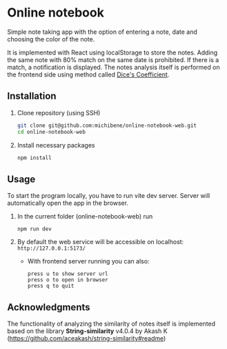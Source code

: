 # Online notebook

Simple note taking app with the option of entering a note, date and choosing the color of the note.

It is implemented with React using localStorage to store the notes. Adding the same note with 80% match on the same date is prohibited. If there is a match, a notification is displayed. The notes analysis itself is performed on the frontend side using method called [Dice's Coefficient](https://en.wikipedia.org/wiki/S%C3%B8rensen%E2%80%93Dice_coefficient).

## Installation

1. Clone repository (using SSH)

    ```bash
    git clone git@github.com:michibene/online-notebook-web.git
    cd online-notebook-web
    ```

2. Install necessary packages

    ```bash
    npm install
    ```

## Usage

To start the program locally, you have to run vite dev server. Server will automatically open the app in the browser.

1. In the current folder (online-notebook-web) run

    ```
    npm run dev
    ```

2. By default the web service will be accessible on localhost: `http://127.0.0.1:5173/`

    - With frontend server running you can also:

        ```
        press u to show server url
        press o to open in browser
        press q to quit
        ```

## Acknowledgments

The functionality of analyzing the similarity of notes itself is implemented based on the library **String-similarity** v4.0.4 by Akash K
(https://github.com/aceakash/string-similarity#readme)
